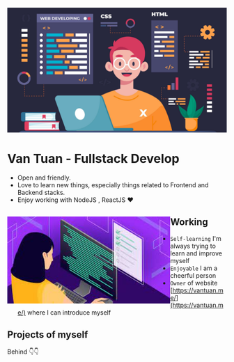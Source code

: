 ![Easy Frontend banner](./image/60e56ad573503.png)

# Van Tuan - Fullstack Develop

- Open and friendly.
- Love to learn new things, especially things related to Frontend and Backend stacks.
- Enjoy working with NodeJS , ReactJS ❤

## Working <a href="https://github.com/vantuan0101"><img align="left" width="auto" height="200" src="./image/images.jpeg"></a>

- `Self-learning` I'm always trying to learn and improve myself
- `Enjoyable` I am a cheerful person
- `Owner` of website [https://vantuan.me/](https://vantuan.me/) where I can introduce myself


## Projects of myself

Behind 👇👇

